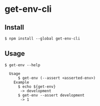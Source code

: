 # get-env-cli 

## Install

```
$ npm install --global get-env-cli
```


## Usage

```
$ get-env --help

  Usage
  	  $ get-env (--assert <asserted-env>)
  	Example
  	  $ echo ${get-env}
  	   -> development
  	  $ get-env --assert development
  	   -> 1
```
